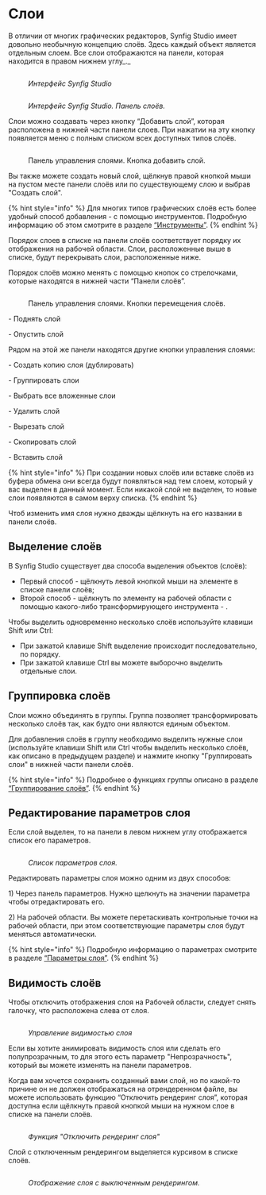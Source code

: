 # Слои

В отличии от многих графических редакторов, Synfig Studio имеет довольно необычную концепцию слоёв. Здесь каждый объект является отдельным слоем. Все слои отображаются на панели, которая находится в правом нижнем углу_._

<figure><img src="../.gitbook/assets/pasted image 0.png" alt=""><figcaption><p><em>Интерфейс Synfig Studio</em></p></figcaption></figure>

<figure><img src="../.gitbook/assets/016-2 (1).png" alt=""><figcaption><p><em>Интерфейс Synfig Studio. Панель слоёв.</em></p></figcaption></figure>

Слои можно создавать через кнопку “Добавить слой”, которая расположена в нижней части панели слоев. При нажатии на эту кнопку появляется меню с полным списком всех доступных типов слоёв.

<figure><img src="../.gitbook/assets/018-1.png" alt=""><figcaption><p>Панель управления слоями. Кнопка добавить слой.</p></figcaption></figure>

Вы также можете создать новый слой, щёлкнув правой кнопкой мыши на пустом месте панели слоёв или по существующему слою и выбрав "Создать слой".

{% hint style="info" %}
Для многих типов графических слоёв есть более удобный способ добавления  - с помощью инструментов. Подробную информацию об этом смотрите в разделе [“Инструменты”](instrumenty.md).
{% endhint %}

Порядок слоев в списке на панели слоёв соответствует порядку их отображения на рабочей области.  Слои, расположенные выше в списке, будут перекрывать слои, расположенные ниже.

Порядок слоёв можно менять с помощью кнопок со стрелочками, которые находятся в нижней части “Панели слоёв”.

<figure><img src="../.gitbook/assets/018-2.png" alt=""><figcaption><p>Панель управления слоями. Кнопки перемещения слоёв.</p></figcaption></figure>

<img src="../.gitbook/assets/layerup.png" alt="" data-size="line">- Поднять слой

<img src="../.gitbook/assets/layerdown.png" alt="" data-size="line">- Опустить слой

Рядом  на этой же панели находятся другие кнопки управления слоями:&#x20;

<img src="../.gitbook/assets/duplicate_icon.png" alt="" data-size="line">- Создать копию слоя (дублировать)

<img src="../.gitbook/assets/group_icon.png" alt="" data-size="line">- Группировать слои

<img src="../.gitbook/assets/select_all_child_layers_icon.png" alt="" data-size="line">- Выбрать все вложенные слои

<img src="../.gitbook/assets/delete_layer (1).png" alt="" data-size="line">- Удалить слой

<img src="../.gitbook/assets/tool_cutout_icon (1) (1).png" alt="" data-size="line">- Вырезать слой

<img src="../.gitbook/assets/copy_layer.png" alt="" data-size="line">- Скопировать слой

<img src="../.gitbook/assets/paste_layer.png" alt="" data-size="line">- Вставить слой

{% hint style="info" %}
При создании новых слоёв или вставке слоёв из буфера обмена они всегда будут появляться над тем слоем, который у вас выделен в данный момент. Если никакой слой не выделен, то новые слои появляются в самом верху списка.
{% endhint %}

Чтоб изменить имя слоя нужно дважды щёлкнуть на его названии в панели слоёв.

## Выделение слоёв

В Synfig Studio существует два способа выделения объектов (слоёв):

* Первый способ - щёлкнуть левой кнопкой мыши на элементе в списке панели слоёв;
* Второй способ - щёлкнуть по элементу на рабочей области с помощью какого-либо трансформирующего инструмента - <img src="../.gitbook/assets/tool_normal_icon.png" alt="" data-size="line"><img src="../.gitbook/assets/tool_smooth_move_icon.png" alt="" data-size="line"><img src="../.gitbook/assets/tool_scale_icon.png" alt="" data-size="line"><img src="../.gitbook/assets/tool_rotate_icon.png" alt="" data-size="line"><img src="../.gitbook/assets/tool_mirror_icon.png" alt="" data-size="line">.

Чтобы выделить одновременно несколько слоёв используйте клавиши Shift или Ctrl:

* При зажатой клавише Shift выделение происходит последовательно, по порядку.
* При зажатой клавише Ctrl вы можете выборочно выделить отдельные слои.

## Группировка слоёв

Слои можно объединять в группы. Группа позволяет трансформировать несколько слоёв так, как будто они являются единым объектом.&#x20;

Для добавления слоёв в группу необходимо выделить нужные слои (используйте клавиши Shift или Ctrl чтобы выделить несколько слоёв, как описано в предыдущем разделе) и нажмите кнопку "Группировать слои" в нижней части панели слоёв.

{% hint style="info" %}
Подробнее о функциях группы описано в разделе [“Группирование слоёв”](gruppy.md).
{% endhint %}

## Редактирование параметров слоя

Если слой выделен, то на панели в левом нижнем углу отображается список его параметров.

<figure><img src="../.gitbook/assets/019 (1).png" alt=""><figcaption><p><em>Список параметров слоя.</em></p></figcaption></figure>

Редактировать параметры слоя можно одним из двух способов:&#x20;

1\) Через панель параметров. Нужно щелкнуть на значении параметра чтобы отредактировать его.

2\) На рабочей области. Вы можете перетаскивать контрольные точки на рабочей области, при этом соответствующие параметры слоя будут меняться автоматически.

{% hint style="info" %}
Подробную информацию о параметрах смотрите в разделе [“Параметры слоя”](parametry-sloya.md).
{% endhint %}

## Видимость слоёв

Чтобы отключить отображения слоя на Рабочей области, следует снять галочку, что расположена слева от слоя.&#x20;

<figure><img src="https://lh7-us.googleusercontent.com/3IKwq3ojOWMGjRIrk5B71oElGWIQHehH1tvGBcNJNdBOgOWEJQi0Giva703e6mq_dw4zdCQg7V44zBDwJ7Si8-dlOzkRwUvSdWjvHiwi0OVzjsKgy2tdrwrVGAiflNzPEnd7kT_e0-w4qupYwhOJSCI" alt=""><figcaption><p><em>Управление видимостью слоя</em></p></figcaption></figure>

Если вы хотите анимировать видимость слоя или сделать его полупрозрачным, то для этого есть параметр "Непрозрачность", который вы можете изменять на панели параметров.

Когда вам хочется сохранить созданный вами слой, но по какой-то причине он не должен отображаться на отрендеренном файле, вы можете использовать функцию “Отключить рендеринг слоя”, которая доступна если щёлкнуть правой кнопкой мыши на нужном слое в списке  на панели слоёв.

<figure><img src="../.gitbook/assets/2024-03-06_16-33 (1).png" alt=""><figcaption><p><em>Функция "Отключить рендеринг слоя"</em></p></figcaption></figure>

Слой с отключенным рендерингом выделяется курсивом в списке слоёв.

<figure><img src="../.gitbook/assets/2024-03-06_16-32.png" alt=""><figcaption><p><em>Отображение слоя с выключенным рендерингом.</em></p></figcaption></figure>
